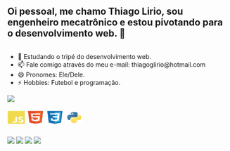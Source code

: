 ## Oi pessoal, me chamo Thiago Lirio, sou engenheiro mecatrônico e estou pivotando para o desenvolvimento web. 👋

<div style="display: inline-block">
  <ul style="width: "80cm">
    <li style="width: "80cm">
      🌱 Estudando o tripé do desenvolvimento web.
    </li>
    <li style="width: "80cm">
      📫 Fale comigo através do meu e-mail: thiagoglirio@hotmail.com
    </li>
    <li style="width: "80cm">
      😄 Pronomes: Ele/Dele.
    </li>
    <li style="width: "80cm">
      ⚡ Hobbies: Futebol e programação. 
    </li>
  </ul>
  <img height="180cm" src="https://github-readme-stats.vercel.app/api/top-langs/?username=thiago-lirio&hide=C&layout=compact&theme=dracula">
</div>

<div style="display: inline_block"><br>
  <img align="center" alt="Rafa-Js" height="30" width="40" src="https://raw.githubusercontent.com/devicons/devicon/master/icons/javascript/javascript-plain.svg">
  <img align="center" alt="Rafa-HTML" height="30" width="40" src="https://raw.githubusercontent.com/devicons/devicon/master/icons/html5/html5-original.svg">
  <img align="center" alt="Rafa-CSS" height="30" width="40" src="https://raw.githubusercontent.com/devicons/devicon/master/icons/css3/css3-original.svg">
  <img align="center" alt="Rafa-Python" height="30" width="40" src="https://raw.githubusercontent.com/devicons/devicon/master/icons/python/python-original.svg">
</div>

  ##

<div>
  <a href="https://instagram.com/thiagog.lirio" target="_blank"><img src="https://img.shields.io/badge/-Instagram-%23E4405F?style=for-the-badge&logo=instagram&logoColor=white" target="_blank"></a>
  <a href = "mailto:thiagoglirio@hotmail.com"><img src="https://img.shields.io/badge/-Gmail-%23333?style=for-the-badge&logo=gmail&logoColor=white" target="_blank"></a>
  <a href="https://www.linkedin.com/in/thiagoglirio" target="_blank"><img src="https://img.shields.io/badge/-LinkedIn-%230077B5?style=for-the-badge&logo=linkedin&logoColor=white" target="_blank"></a> 
  <a href="https://wa.me/5548999493708" ><img src="https://img.shields.io/badge/WhatsApp-25D366?style=for-the-badge&logo=whatsapp&logoColor=white"></a>
</div>




